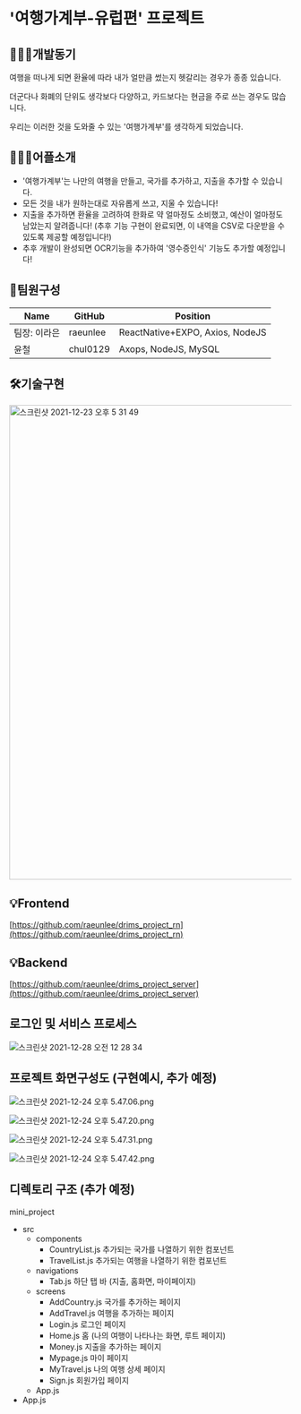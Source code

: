 # '여행가계부-유럽편' 프로젝트

## 👩🏻‍💻개발동기

여행을 떠나게 되면 환율에 따라 내가 얼만큼 썼는지 헷갈리는 경우가 종종 있습니다.

더군다나 화폐의 단위도 생각보다 다양하고, 카드보다는 현금을 주로 쓰는 경우도 많습니다.

우리는 이러한 것을 도와줄 수 있는 '여행가계부'를 생각하게 되었습니다.

## 💁🏻‍♀️어플소개

- '여행가계부'는 나만의 여행을 만들고, 국가를 추가하고, 지출을 추가할 수 있습니다.
- 모든 것을 내가 원하는대로 자유롭게 쓰고, 지울 수 있습니다!
- 지출을 추가하면 환율을 고려하여 한화로 약 얼마정도 소비했고, 예산이 얼마정도 남았는지 알려줍니다! (추후 기능 구현이 완료되면, 이 내역을 CSV로 다운받을 수 있도록 제공할 예정입니다!)
- 추후 개발이 완성되면 OCR기능을 추가하여 '영수증인식' 기능도 추가할 예정입니다!

## 👥팀원구성

| Name | GitHub | Position |
| --- | --- | --- |
| 팀장: 이라은 | raeunlee | ReactNative+EXPO, Axios, NodeJS |
| 윤철 | chul0129 | Axops, NodeJS, MySQL |

## 🛠️기술구현
<img width="848" alt="스크린샷 2021-12-23 오후 5 31 49" src="https://user-images.githubusercontent.com/49014085/147485522-ede16c84-72c4-4413-8cbe-0a63f8d790f1.png">

## 💡Frontend

[https://github.com/raeunlee/drims_project_rn](https://github.com/raeunlee/drims_project_rn)

## 💡Backend

[https://github.com/raeunlee/drims_project_server](https://github.com/raeunlee/drims_project_server)

## 로그인 및 서비스 프로세스

![스크린샷 2021-12-28 오전 12 28 34](https://user-images.githubusercontent.com/49014085/147485720-e776d2cb-fc72-4a8c-8635-10d6fa7d1fe7.png)

## 프로젝트 화면구성도 (구현예시, 추가 예정)

![스크린샷 2021-12-24 오후 5.47.06.png](https://s3-us-west-2.amazonaws.com/secure.notion-static.com/52a897ba-170a-4232-a65c-8ffb0e3208ef/스크린샷_2021-12-24_오후_5.47.06.png)

![스크린샷 2021-12-24 오후 5.47.20.png](https://s3-us-west-2.amazonaws.com/secure.notion-static.com/d3dd087c-3005-4e73-905c-b7c1330dc646/스크린샷_2021-12-24_오후_5.47.20.png)

![스크린샷 2021-12-24 오후 5.47.31.png](https://s3-us-west-2.amazonaws.com/secure.notion-static.com/508eef21-c0f5-423e-9a82-45705edf3a00/스크린샷_2021-12-24_오후_5.47.31.png)

![스크린샷 2021-12-24 오후 5.47.42.png](https://s3-us-west-2.amazonaws.com/secure.notion-static.com/5eb2d03a-dec4-46ee-922f-897a4da651df/스크린샷_2021-12-24_오후_5.47.42.png)

## 디렉토리 구조 (추가 예정)

mini_project

- src
    - components
        - CountryList.js 추가되는 국가를 나열하기 위한 컴포넌트
        - TravelList.js  추가되는 여행을 나열하기 위한 컴포넌트
    - navigations
        - Tab.js 하단 탭 바 (지출, 홈화면, 마이페이지)
    - screens
        - AddCountry.js 국가를 추가하는 페이지
        - AddTravel.js 여행을 추가하는 페이지
        - Login.js 로그인 페이지
        - Home.js 홈 (나의 여행이 나타나는 화면, 루트 페이지)
        - Money.js 지출을 추가하는 페이지
        - Mypage.js 마이 페이지
        - MyTravel.js 나의 여행 상세 페이지
        - Sign.js 회원가입 페이지
    - App.js
- App.js

